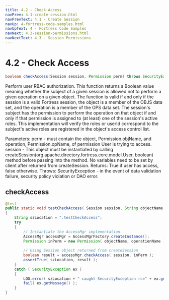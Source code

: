 ```yaml
---
title: 4.2 - Check Access
navPrev: 4.1-create-session.html
navPrevText: 4.1 - Create Session
navUp: 4-fortress-code-samples.html
navUpText: 4 - Fortress Code Samples
navNext: 4.3-session-permissions.html
navNextText: 4.3 - Session Permissions
---
```


# 4.2 - Check Access

```java
boolean checkAccess(Session session, Permission perm) throws SecurityException
```

Perform user RBAC authorization. This function returns a Boolean value meaning whether the subject of a given session is allowed 
not to perform a given operation on a given object. The function is valid if and only if the session is a valid Fortress session, 
the object is a member of the OBJS data set, and the operation is a member of the OPS data set. The session's subject has the permission 
to perform the operation on that object if and only if that permission is assigned to (at least) one of the session's active roles. 
This implementation will verify the roles or userId correspond to the subject's active roles are registered in the object's access control list.

Parameters:
perm - must contain the object, Permission.objName, and operation, Permission.opName, of permission User is trying to access.
session - This object must be instantiated by calling createSession(org.apache.directory.fortress.core.model.User, boolean) method before passing into the method. No variables need to be set by client after returned from createSession.
Returns:
True if user has access, false otherwise.
Throws:
SecurityException - in the event of data validation failure, security policy violation or DAO error.

## checkAccess

```java
@test
public static void testCheckAccess( Session session, String objectName, String operationName )
{
    String szLocation = ".testCheckAccess";
    try
    {
        // Instantiate the AccessMgr implementation.
        AccessMgr accessMgr = AccessMgrFactory.createInstance();
        Permission inPerm = new Permission( objectName, operationName );
        
        // Using Session object returned from createSession
        boolean result = accessMgr.checkAccess( session, inPerm );
        assertTrue( szLocation, result );
    }
    catch ( SecurityException ex )
    {
        LOG.error( szLocation + " caught SecurityException rc=" + ex.getErrorId() + ", msg=" + ex.getMessage(), ex );
        fail( ex.getMessage() );
    }
}
```
